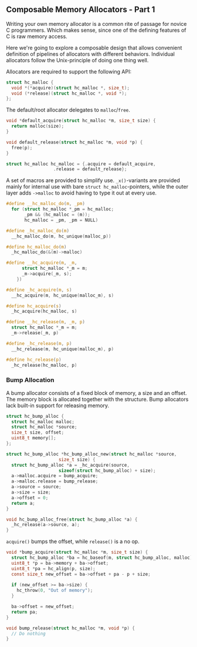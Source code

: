 ## Composable Memory Allocators - Part 1
Writing your own memory allocator is a common rite of passage for novice C programmers. Which makes sense, since one of the defining features of C is raw memory access.

Here we're going to explore a composable design that allows convenient definition of pipelines of allocators with different behaviors. Individual allocators follow the Unix-principle of doing one thing well.

Allocators are required to support the following API:

```C
struct hc_malloc {
  void *(*acquire)(struct hc_malloc *, size_t);
  void (*release)(struct hc_malloc *, void *);
};
```

The default/root allocator delegates to `malloc`/`free`.

```C
void *default_acquire(struct hc_malloc *m, size_t size) {
  return malloc(size);
}

void default_release(struct hc_malloc *m, void *p) {
  free(p);
}

struct hc_malloc hc_malloc = {.acquire = default_acquire,
			      .release = default_release};
```

A set of macros are provided to simplify use. `_x()`-variants are provided mainly for internal use with bare `struct hc_malloc`-pointers, while the outer layer adds `->malloc` to avoid having to type it out at every use.

```C
#define __hc_malloc_do(m, _pm)						
  for (struct hc_malloc *_pm = hc_malloc;				
       _pm && (hc_malloc = (m));					
       hc_malloc = _pm, _pm = NULL)

#define _hc_malloc_do(m)			
  __hc_malloc_do(m, hc_unique(malloc_p))

#define hc_malloc_do(m)				
  _hc_malloc_do(&(m)->malloc)

#define __hc_acquire(m, _m, 
      struct hc_malloc *_m = m;			
      _m->acquire(_m, s);			
    })

#define _hc_acquire(m, s)			
  __hc_acquire(m, hc_unique(malloc_m), s)

#define hc_acquire(s)				
  _hc_acquire(hc_malloc, s)

#define __hc_release(m, _m, p)			
  struct hc_malloc *_m = m;			
  _m->release(_m, p)

#define _hc_release(m, p)			
  __hc_release(m, hc_unique(malloc_m), p)

#define hc_release(p)				
  _hc_release(hc_malloc, p)
```

### Bump Allocation

A bump allocator consists of a fixed block of memory, a size and an offset. The memory block is allocated together with the structure. Bump allocators lack built-in support for releasing memory.

```C
struct hc_bump_alloc {
  struct hc_malloc malloc;
  struct hc_malloc *source;
  size_t size, offset;
  uint8_t memory[];
};

struct hc_bump_alloc *hc_bump_alloc_new(struct hc_malloc *source,
					size_t size) {
  struct hc_bump_alloc *a = _hc_acquire(source,
					sizeof(struct hc_bump_alloc) + size);
  a->malloc.acquire = bump_acquire;
  a->malloc.release = bump_release;
  a->source = source;
  a->size = size;
  a->offset = 0;
  return a;
}

void hc_bump_alloc_free(struct hc_bump_alloc *a) {
  _hc_release(a->source, a);
}
```

`acquire()` bumps the offset, while `release()` is a no op.

```C
void *bump_acquire(struct hc_malloc *m, size_t size) {
  struct hc_bump_alloc *ba = hc_baseof(m, struct hc_bump_alloc, malloc);
  uint8_t *p = ba->memory + ba->offset;
  uint8_t *pa = hc_align(p, size);
  const size_t new_offset = ba->offset + pa - p + size;
  
  if (new_offset >= ba->size) {
    hc_throw(0, "Out of memory");
  }   

  ba->offset = new_offset;
  return pa;
}

void bump_release(struct hc_malloc *m, void *p) {
  // Do nothing
}
```